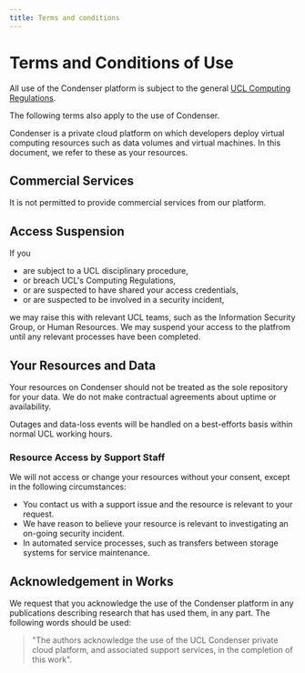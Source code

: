 ```yaml
---
title: Terms and conditions
---
```


# Terms and Conditions of Use

All use of the Condenser platform is subject to the general [UCL Computing Regulations](https://www.ucl.ac.uk/information-security/sites/information_security/files/regulations.pdf).

The following terms also apply to the use of Condenser.

Condenser is a private cloud platform on which developers deploy virtual computing
resources such as data volumes and virtual machines. In this document, we refer to
these as your resources.

## Commercial Services

It is not permitted to provide commercial services from our platform.

## Access Suspension

If you

- are subject to a UCL disciplinary procedure,
- or breach UCL's Computing Regulations,
- or are suspected to have shared your access credentials,
- or are suspected to be involved in a security incident,

we may raise this with relevant UCL teams, such as the Information Security Group,
or Human Resources. We may suspend your access to the platfrom until any relevant
processes have been completed.

## Your Resources and Data

Your resources on Condenser should not be treated as the sole repository for
your data. We do not make contractual agreements about uptime or availability.

Outages and data-loss events will be handled on a best-efforts basis within normal
UCL working hours.

### Resource Access by Support Staff

We will not access or change your resources without your consent, except in the following
circumstances:

- You contact us with a support issue and the resource is relevant to your request.
- We have reason to believe your resource is relevant to investigating an on-going
security incident.
- In automated service processes, such as transfers between storage systems for
service maintenance.

## Acknowledgement in Works

We request that you acknowledge the use of the Condenser platform in any publications
describing research that has used them, in any part. The following words should be
used:

> "The authors acknowledge the use of the UCL Condenser private cloud platform, and
> associated support services, in the completion of this work".
